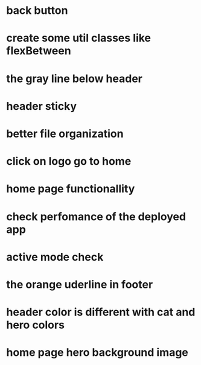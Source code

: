# back button

# create some util classes like flexBetween

# the gray line below header

# header sticky

# better file organization

# click on logo go to home

# home page functionallity

# check perfomance of the deployed app

# active mode check

# the orange uderline in footer

# header color is different with cat and hero colors

# home page hero background image
